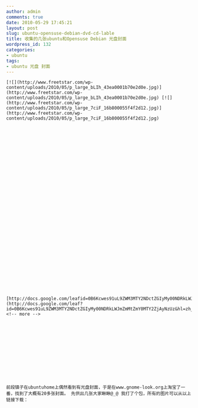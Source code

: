 ```yaml
---
author: admin
comments: true
date: 2010-05-29 17:45:21
layout: post
slug: ubuntu-opensuse-debian-dvd-cd-lable
title: 收集的几张ubuntu和Opensuse Debian 光盘封面
wordpress_id: 132
categories:
- ubuntu
tags:
- ubuntu 光盘 封面
---
```



	 






	[![](http://www.freetstar.com/wp-content/uploads/2010/05/p_large_bLIh_43ea0001b70e2d0e.jpg)](http://www.freetstar.com/wp-content/uploads/2010/05/p_large_bLIh_43ea0001b70e2d0e.jpg) [![](http://www.freetstar.com/wp-content/uploads/2010/05/p_large_7ciF_16b800055f4f2d12.jpg)](http://www.freetstar.com/wp-content/uploads/2010/05/p_large_7ciF_16b800055f4f2d12.jpg)






	 






	 






	 






	 






	[http://docs.google.com/leafid=0B6Kcwes91uL9ZWM3MTY2NDctZGIyMy00NDRkLWJmZmMtZmY0MTY2ZjAyNzUz&hl=zh_CN](http://docs.google.com/leaf?id=0B6Kcwes91uL9ZWM3MTY2NDctZGIyMy00NDRkLWJmZmMtZmY0MTY2ZjAyNzUz&hl=zh_CN)<!-- more -->






	 






	前段镇子在ubuntuhome上偶然看到有光盘封面，于是在www.gnome-look.org上淘宝了一番，找到了大概有20多张封面。 先供出几张大家瞅瞅@_@ 我打了个包，所有的图片可以从以上链接下载：




